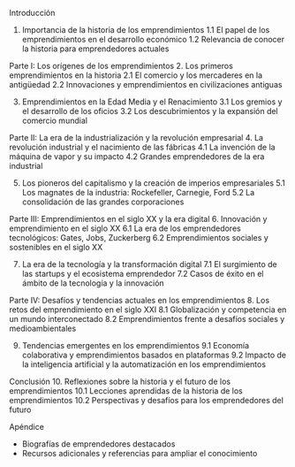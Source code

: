 Introducción
1. Importancia de la historia de los emprendimientos
   1.1 El papel de los emprendimientos en el desarrollo económico
   1.2 Relevancia de conocer la historia para emprendedores actuales

Parte I: Los orígenes de los emprendimientos
2. Los primeros emprendimientos en la historia
   2.1 El comercio y los mercaderes en la antigüedad
   2.2 Innovaciones y emprendimientos en civilizaciones antiguas

3. Emprendimientos en la Edad Media y el Renacimiento
   3.1 Los gremios y el desarrollo de los oficios
   3.2 Los descubrimientos y la expansión del comercio mundial

Parte II: La era de la industrialización y la revolución empresarial
4. La revolución industrial y el nacimiento de las fábricas
   4.1 La invención de la máquina de vapor y su impacto
   4.2 Grandes emprendedores de la era industrial

5. Los pioneros del capitalismo y la creación de imperios empresariales
   5.1 Los magnates de la industria: Rockefeller, Carnegie, Ford
   5.2 La consolidación de las grandes corporaciones

Parte III: Emprendimientos en el siglo XX y la era digital
6. Innovación y emprendimiento en el siglo XX
   6.1 La era de los emprendedores tecnológicos: Gates, Jobs, Zuckerberg
   6.2 Emprendimientos sociales y sostenibles en el siglo XX

7. La era de la tecnología y la transformación digital
   7.1 El surgimiento de las startups y el ecosistema emprendedor
   7.2 Casos de éxito en el ámbito de la tecnología y la innovación

Parte IV: Desafíos y tendencias actuales en los emprendimientos
8. Los retos del emprendimiento en el siglo XXI
   8.1 Globalización y competencia en un mundo interconectado
   8.2 Emprendimientos frente a desafíos sociales y medioambientales

9. Tendencias emergentes en los emprendimientos
   9.1 Economía colaborativa y emprendimientos basados en plataformas
   9.2 Impacto de la inteligencia artificial y la automatización en los emprendimientos

Conclusión
10. Reflexiones sobre la historia y el futuro de los emprendimientos
   10.1 Lecciones aprendidas de la historia de los emprendimientos
   10.2 Perspectivas y desafíos para los emprendedores del futuro

Apéndice
   - Biografías de emprendedores destacados
   - Recursos adicionales y referencias para ampliar el conocimiento